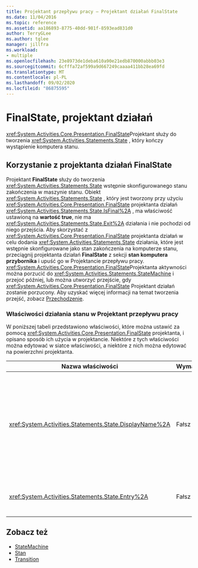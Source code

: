```yaml
---
title: Projektant przepływu pracy — Projektant działań FinalState
ms.date: 11/04/2016
ms.topic: reference
ms.assetid: aa186893-8775-40dd-981f-8593ead831d0
author: TerryGLee
ms.author: tglee
manager: jillfra
ms.workload:
- multiple
ms.openlocfilehash: 23e8973de1deba610a90e21edb870000abbb03e3
ms.sourcegitcommit: 6cfffa72af599a9d667249caaaa411bb28ea69fd
ms.translationtype: MT
ms.contentlocale: pl-PL
ms.lasthandoff: 09/02/2020
ms.locfileid: "86875595"
---
```

# <a name="finalstate-activity-designer"></a>FinalState, projektant działań

<xref:System.Activities.Core.Presentation.FinalState>Projektant służy do tworzenia <xref:System.Activities.Statements.State> , który kończy wystąpienie komputera stanu.

## <a name="using-the-finalstate-activity-designer"></a>Korzystanie z projektanta działań FinalState

Projektant **FinalState** służy do tworzenia <xref:System.Activities.Statements.State> wstępnie skonfigurowanego stanu zakończenia w maszynie stanu. Obiekt <xref:System.Activities.Statements.State> , który jest tworzony przy użyciu <xref:System.Activities.Core.Presentation.FinalState> projektanta działań <xref:System.Activities.Statements.State.IsFinal%2A> , ma właściwość ustawioną na **wartość true**, nie ma <xref:System.Activities.Statements.State.Exit%2A> działania i nie pochodzi od niego przejścia. Aby skorzystać z <xref:System.Activities.Core.Presentation.FinalState> projektanta działań w celu dodania <xref:System.Activities.Statements.State> działania, które jest wstępnie skonfigurowane jako stan zakończenia na komputerze stanu, przeciągnij projektanta działań **FinalState** z sekcji **stan komputera** **przybornika** i upuść go w Projektancie przepływu pracy. <xref:System.Activities.Core.Presentation.FinalState>Projektanta aktywności można porzucić do <xref:System.Activities.Statements.StateMachine> i przejoć później, lub można utworzyć przejście, gdy <xref:System.Activities.Core.Presentation.FinalState> Projektant działań zostanie porzucony. Aby uzyskać więcej informacji na temat tworzenia przejść, zobacz [Przechodzenie](../workflow-designer/transition-activity-designer.md).

### <a name="state-activity-properties-in-the-workflow-designer"></a>Właściwości działania stanu w Projektant przepływu pracy

W poniższej tabeli przedstawiono właściwości, które można ustawić za pomocą <xref:System.Activities.Core.Presentation.FinalState> projektanta, i opisano sposób ich użycia w projektancie. Niektóre z tych właściwości można edytować w siatce właściwości, a niektóre z nich można edytować na powierzchni projektanta.

|Nazwa właściwości|Wymagany|Użycie|
|-|--------------|-|
|<xref:System.Activities.Statements.State.DisplayName%2A>|Fałsz|Określa przyjazną nazwę <xref:System.Activities.Statements.State> projektanta działań w nagłówku. Wartość domyślna to **State**. Wartość można edytować w siatce właściwości lub bezpośrednio w nagłówku projektanta działań. Ta wartość <xref:System.Activities.Statements.State.DisplayName%2A> jest używana w nawigacyjnym nawigacji, który jest wyświetlany w górnej części projektanta przepływu pracy.<br /><br /> Chociaż <xref:System.Activities.Statements.State.DisplayName%2A> nie jest to ściśle wymagane, najlepszym rozwiązaniem jest użycie jednego z nich.|
|<xref:System.Activities.Statements.State.Entry%2A>|Fałsz|Określa akcję, która występuje, gdy ten stan jest przenoszony do. Tę wartość można ustawić, przeciągając działanie z **przybornika** i upuszczając je na <xref:System.Activities.Statements.State.Entry%2A> sekcję stanu.|

## <a name="see-also"></a>Zobacz też

- [StateMachine](../workflow-designer/statemachine-activity-designer.md)
- [Stan](../workflow-designer/state-activity-designer.md)
- [Transition](../workflow-designer/transition-activity-designer.md)